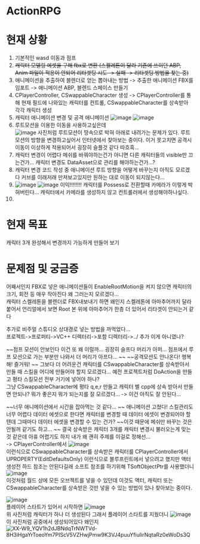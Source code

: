 # ActionRPG

현재 상황
=========
1. 기본적인 wasd 이동과 점프
2. ~~캐릭터 모델링 에셋을 구해 fbx로 변환 (스켈레톤이 달라 기존에 쓰이던 ABP, Anim 파일이 적용이 안되어 리타겟팅 시도 -> 실패 -> 리타겟팅 방법을 찾는 중)~~
3. 애니메이션을 추출하여 블렌더로 얻는 뽑아내는 방법 -> 추출한 애니메이션 FBX를 임포트 -> 애니메이션 ABP, 블렌드 스페이스 만들기
4. CPlayerController, CSwappableCharacter 생성 -> CPlayerController를 통해 현재 필드에 나와있는 캐릭터를 컨트롤, CSwappableCharacter를 상속받아 각각 캐릭터 생성
5. 캐릭터 애니메이션 변경 및 공격 애니메이션
![image](https://github.com/user-attachments/assets/d2f00cb0-16e9-4e4e-9832-8df9552785df)
![image](https://github.com/user-attachments/assets/bfda90d5-723f-4085-b3e4-8b2755fa63f8)   
6. 루트모션을 이용한 이동을 사용하고싶은데   
![image](https://github.com/user-attachments/assets/5b886cdf-4c15-4a24-abde-7a1e0d229dcc)
사진처럼 루트모션이 땅속으로 박혀 아래로 내려가는 문제가 있다. 루트모션의 방향을 변경하고싶어서 인터넷에서 찾아보는 중이다. 이거 못고치면 공격시 이동이 이상하게 적용되어서 굉장히 슬플것 같다 따흐흑...
7. 캐릭터 변경이 어렵다 메쉬를 바꿔야하는건가 아니면 다른 캐릭터들의 visible만 끄는건가... 캐릭터 변경도 DataAsset으로 관리를 해야하는건가...?
8. 캐릭터 변경 코드 작성 중
   애니메이션 루트 방향을 어떻게 바꾸는지 아직도 모르겠다 커브를 이래저래 만져보고있지만 원하는 대로 이동이 되지않는다...
9. ![image](https://github.com/user-attachments/assets/ef2b0091-6c09-4fb8-bae3-7797ad79ff46)
   ![image](https://github.com/user-attachments/assets/0291630c-e1ee-4a1a-b5c9-abd075d588e3)
   이익!!!!!!!! 캐릭터를 Possess로 전환할때 카메라가 이렇게 박혀버린다... 캐릭터에서 카메라를 생성하지 않고 컨트롤러에서 생성해야하나싶다.
10.



현재 목표
=========
캐릭터 3개 완성해서 변경까지 가능하게 만들어 보기

문제점 및 궁금증
======
어째서인지 FBX로 넣은 애니메이션들이 EnableRootMotion을 켜지 않으면 캐릭터의 크기, 회전 등 매우 작아진다 왜 그러는지 모르겠다...   
캐릭터 스켈레톤을 블렌더로 FBX내보내기 하면 왜인지 스켈레톤에 아마추어까지 달라 붙어서 언리얼에서 보면 Root 본 위에 아마추어가 한층 더 있어서 리타겟이 안되는거 같다   

추가로 비주얼 스튜디오 상대경로 넣는 방법을 까먹었다...   
프로젝트->프로퍼티->VC++ 디렉터리->포함 디렉터리->../ 추가 이게 아니였나?

~~점프 모션이 안보인다 이건 또 왜 이럴까... 굉장히 슬프다 머리가 아퍼... 점프에서 루프 모션으로 가는 부분만 나와서 더 머리가 아프다...   ~~
~~공격모션도 안나온다! 행복해! 즐거워!  ~~
그보다 더 어려운건 캐릭터를 CSwappableCharacter를 상속받아서 만들 때 스킬을 어디에 만들어야 할지 모르겠다... 예전 프로젝트처럼 DoAction을 만들고 평타 스킬모션 전부 거기에 넣어야 하나?   
그냥 CSwappableCharacter에 평타 q,e,r 만들고 캐릭터 별 cpp에 상속 받아서 만들면 안되나? 뭐가 좋은지 뭐가 되는지를 잘 모르겠다...
-> 이건 아직도 잘 안된다...

~~너무 애니메이션에서 시간을 잡아먹는 것 같다... ~~ 애니메이션 고쳤다!
스킬관리도 너무 어렵다 데이터 에셋으로 한다면 캐릭터를 변경할 때 데이터 에셋이 변경되어야 할텐데 그때마다 데이터 에셋을 변경할 수 있는 건가? ~~이것 때문에 메쉬만 바꾸는 것은 안될꺼 같기도 하고...   ~~
결국 상속받은 캐릭터 3개를 캐릭터 변경시 불러오는게 맞는 것 같은데 아휴 어렵기도 하지 내가 왜 괜히 주제를 이걸로 정해선...   
-> CPlayerController에서 
![image](https://github.com/user-attachments/assets/8c6b1fa2-975a-48ba-8037-e3310f33f564)   
이런식으로 CSwappableCharacter를 상속받은 캐릭터를 CPlayerController에서 UPROPERTY(EditDefaultsOnly) 이런식으로 블루프린트에서 넣으려고 했지만 액터 생성전 하드 참조는 안된다길래 소프트 참조를 하기위해 TSoftObjectPtr를 사용했더니   
![image](https://github.com/user-attachments/assets/7f084ecb-062e-4939-a264-bdade9d15201)   
이것처럼 월드 상에 모든 오브젝트를 넣을 수 있던데 이것도 액터, 캐릭터 또는 CSwappableCharacter를 상속받은 것만 넣을 수 있는 방법이 있나 찾아보는 중이다.

![image](https://github.com/user-attachments/assets/443177bc-249e-4b07-944a-04c8e41c45ca)   
플레이어 스타트가 있어서 시작하면 
![image](https://github.com/user-attachments/assets/05041256-7cc2-4891-8770-864c2e5b0d17)   
위 사진처럼 캐릭터가 하나 더 생성된다 그래서 플레이어 스타트를 지웠더니
![image](https://github.com/user-attachments/assets/9fac0edf-3379-4889-a70d-e141c6402b29)  
이 사진처럼 공중에서 생성되어있다 왜인지 ![XX-W9_YQV1h2dJBNdqTrNWTVd-8H3iHgaYrToeoYm7PIScV5VZHwjPmw9K3VJ4puuYfiuIirNqtaRz0eWoDs3Q](https://github.com/user-attachments/assets/73304a29-74ae-4882-bc06-40b5d61e112a)






